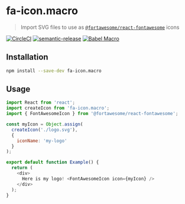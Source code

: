 # fa-icon.macro

> Import SVG files to use as [`@fortawesome/react-fontawesome`](https://www.npmjs.com/package/@fortawesome/react-fontawesome) icons

[![CircleCI][circleci-image]][circleci-url]
[![semantic-release][semantic-release-image]][semantic-release-url]
[![Babel Macro](https://img.shields.io/badge/babel--macro-%F0%9F%8E%A3-f5da55.svg?style=flat-square)](https://github.com/kentcdodds/babel-plugin-macros)

## Installation

```bash
npm install --save-dev fa-icon.macro
```

## Usage

```js
import React from 'react';
import createIcon from 'fa-icon.macro';
import { FontAwesomeIcon } from '@fortawesome/react-fontawesome';

const myIcon = Object.assign(
  createIcon('./logo.svg'),
  {
    iconName: 'my-logo'
  }
);

export default function Example() {
  return (
    <div>
      Here is my logo! <FontAwesomeIcon icon={myIcon} />
    </div>
  );
}
```


[semantic-release-image]: https://img.shields.io/badge/%20%20%F0%9F%93%A6%F0%9F%9A%80-semantic--release-e10079.svg

[semantic-release-url]: https://github.com/semantic-release/semantic-release

[circleci-image]: https://img.shields.io/circleci/project/github/ryaninvents/fa-icon.macro/master.svg?logo=circleci

[circleci-url]: https://circleci.com/gh/ryaninvents/fa-icon.macro
